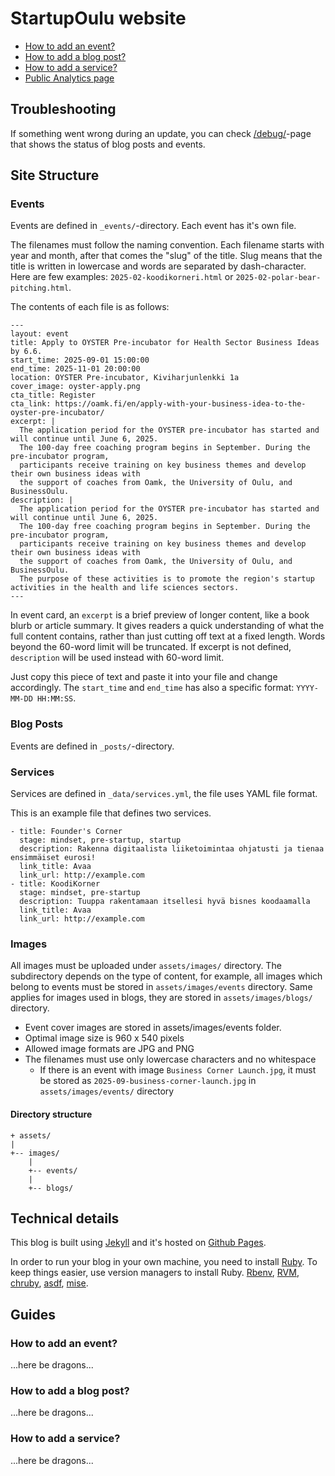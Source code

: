 # StartupOulu website

- [How to add an event?](#how-to-add-an-event)
- [How to add a blog post?](#how-to-add-a-blog-post)
- [How to add a service?](#how-to-add-a-service)
- [Public Analytics page](https://plausible.io/share/startupoulu.com?auth=EGvvedQd9yAzpwIIp5-_g)

## Troubleshooting

If something went wrong during an update, you can check [/debug/](debug)-page that shows the status of blog posts and events. 

## Site Structure

### Events

Events are defined in `_events/`-directory. Each event has it's own file. 

The filenames must follow the naming convention. Each filename starts with year and month, after that comes the "slug" of the title. Slug means that the title is written in lowercase and words are separated by dash-character. Here are few examples: `2025-02-koodikorneri.html` or `2025-02-polar-bear-pitching.html`.

The contents of each file is as follows:

```
---
layout: event
title: Apply to OYSTER Pre-incubator for Health Sector Business Ideas by 6.6.
start_time: 2025-09-01 15:00:00
end_time: 2025-11-01 20:00:00
location: OYSTER Pre-incubator, Kiviharjunlenkki 1a
cover_image: oyster-apply.png
cta_title: Register
cta_link: https://oamk.fi/en/apply-with-your-business-idea-to-the-oyster-pre-incubator/
excerpt: |
  The application period for the OYSTER pre-incubator has started and will continue until June 6, 2025. 
  The 100-day free coaching program begins in September. During the pre-incubator program, 
  participants receive training on key business themes and develop their own business ideas with 
  the support of coaches from Oamk, the University of Oulu, and BusinessOulu.
description: |
  The application period for the OYSTER pre-incubator has started and will continue until June 6, 2025. 
  The 100-day free coaching program begins in September. During the pre-incubator program, 
  participants receive training on key business themes and develop their own business ideas with 
  the support of coaches from Oamk, the University of Oulu, and BusinessOulu. 
  The purpose of these activities is to promote the region's startup activities in the health and life sciences sectors. 
---
```

In event card, an `excerpt` is a brief preview of longer content, like a book blurb or article summary. It gives readers a quick understanding of what the full content contains, rather than just cutting off text at a fixed length. Words beyond the 60-word limit will be truncated. If excerpt is not defined, `description` will be used instead with 60-word limit.

Just copy this piece of text and paste it into your file and change accordingly. The `start_time` and `end_time` has also a specific format: `YYYY-MM-DD HH:MM:SS`.

### Blog Posts

Events are defined in `_posts/`-directory.

### Services

Services are defined in `_data/services.yml`, the file uses YAML file format. 

This is an example file that defines two services.

```
- title: Founder's Corner
  stage: mindset, pre-startup, startup
  description: Rakenna digitaalista liiketoimintaa ohjatusti ja tienaa ensimmäiset eurosi!
  link_title: Avaa
  link_url: http://example.com
- title: KoodiKorner
  stage: mindset, pre-startup
  description: Tuuppa rakentamaan itsellesi hyvä bisnes koodaamalla
  link_title: Avaa
  link_url: http://example.com
```

### Images

All images must be uploaded under `assets/images/` directory. The subdirectory depends on the type of content, for example, all images which belong to events must be stored in `assets/images/events` directory. Same applies for images used in blogs, they are stored in `assets/images/blogs/` directory.

- Event cover images are stored in assets/images/events folder. 
- Optimal image size is 960 x 540 pixels
- Allowed image formats are JPG and PNG
- The filenames must use only lowercase characters and no whitespace
  - If there is an event with image `Business Corner Launch.jpg`, it must be stored as `2025-09-business-corner-launch.jpg` in `assets/images/events/` directory

#### Directory structure

```
+ assets/
|  
+-- images/
    |
    +-- events/
    |
    +-- blogs/
```

## Technical details

This blog is built using [Jekyll](https://jekyllrb.com/) and it's hosted on [Github Pages](https://docs.github.com/en/pages).

In order to run your blog in your own machine, you need to install [Ruby](https://ruby-lang.org). To keep things easier, use version managers to install Ruby. [Rbenv](https://github.com/rbenv/rbenv), [RVM](https://rvm.io/), [chruby](https://github.com/postmodern/chruby), [asdf](https://github.com/asdf-vm/asdf-ruby), [mise](https://github.com/jdx/mise). 

## Guides

### How to add an event?

...here be dragons...

### How to add a blog post?

...here be dragons...

### How to add a service?

...here be dragons...

